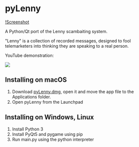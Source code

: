 # pyLenny

[!Screenshot](screenshot.png)

A Python/Qt port of the Lenny scambaiting system.

"Lenny" is a collection of recorded messages, designed to fool telemarketers into thinking they are speaking to a real person.

YouTube demonstration:

[![](http://img.youtube.com/vi/CfK8Mry8bi0/0.jpg)](http://www.youtube.com/watch?v=CfK8Mry8bi0 "")

## Installing on macOS

1. Download [pyLenny.dmg](https://github.com/Mcharlsto/pyLenny/releases/download/1.0.0/pyLenny.dmg), open it and move the app file to the Applications folder.
2. Open pyLenny from the Launchpad

## Installing on Windows, Linux

1. Install Python 3
2. Install PyQt5 and pygame using pip
3. Run main.py using the python interpreter
